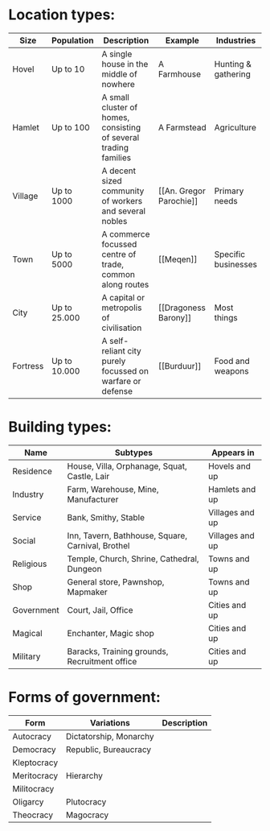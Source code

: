 # Location types:

| Size     | Population   | Description                                                      | Example                 | Industries          |
| -------- | ------------ | ---------------------------------------------------------------- | ----------------------- | ------------------- |
| Hovel    | Up to 10     | A single house in the middle of nowhere                          | A Farmhouse             | Hunting & gathering |
| Hamlet   | Up to 100    | A small cluster of homes, consisting of several trading families | A Farmstead             | Agriculture         |
| Village  | Up to 1000   | A decent sized community of workers and several nobles           | [[An. Gregor Parochie]] | Primary needs       |
| Town     | Up to 5000   | A commerce focussed centre of trade, common along routes         | [[Meqen]]                        | Specific businesses |
| City     | Up to 25.000 | A capital or metropolis of civilisation                          | [[Dragoness Barony]]    | Most things         |
| Fortress | Up to 10.000 | A self-reliant city purely focussed on warfare or defense        | [[Burduur]]                        | Food and weapons    | 

# Building types: 

| Name       | Subtypes                                          | Appears in      |
| ---------- | ------------------------------------------------- | --------------- |
| Residence  | House, Villa, Orphanage, Squat, Castle, Lair      | Hovels and up   |
| Industry   | Farm, Warehouse, Mine, Manufacturer               | Hamlets and up  |
| Service    | Bank, Smithy, Stable                              | Villages and up |
| Social     | Inn, Tavern, Bathhouse, Square, Carnival, Brothel | Villages and up |
| Religious  | Temple, Church, Shrine, Cathedral, Dungeon        | Towns and up    |
| Shop       | General store, Pawnshop, Mapmaker                 | Towns and up    |
| Government | Court, Jail, Office                               | Cities and up   |
| Magical    | Enchanter, Magic shop                             | Cities and up   |
| Military   | Baracks, Training grounds, Recruitment office     | Cities and up   |

# Forms of government:

| Form        | Variations             | Description |
| ----------- | ---------------------- | ----------- |
| Autocracy   | Dictatorship, Monarchy |             |
| Democracy   | Republic, Bureaucracy  |             |
| Kleptocracy |                        |             |
| Meritocracy | Hierarchy              |             |
| Militocracy |                        |             | 
| Oligarcy    | Plutocracy             |             |
| Theocracy   | Magocracy              |             |

